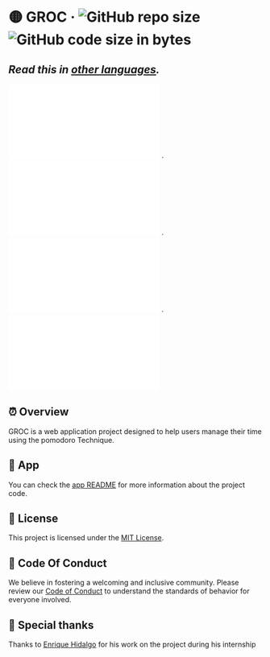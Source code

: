 # 🟡 GROC &middot; ![GitHub repo size][1] ![GitHub code size in bytes][2]

## _Read this in [other languages](translations/readme/)._

![🇦🇩 Catalan][4] ·
![🇯🇵 Japanese][5] ·
![🇰🇷 Korean][6] ·
![🇪🇸 Spanish][3]

## ⏰ Overview

GROC is a web application project designed to help users manage their time using
the pomodoro Technique.

## 🚀 App

You can check the [app README](./app/README.md) for more information about the
project code.

## 📃 License

This project is licensed under the [MIT License](./LICENSE).

## 🤝 Code Of Conduct

We believe in fostering a welcoming and inclusive community. Please review our
[Code of Conduct](./CODE_OF_CONDUCT.md) to understand the standards of behavior
for everyone involved.

## 🙏 Special thanks

Thanks to [Enrique Hidalgo][7] for his work on the project during his
internship

[1]: https://img.shields.io/github/repo-size/sergih28/groc?style=for-the-badge&logo=github&label=Repo&labelColor=333&color=6cc644
[2]: https://img.shields.io/github/languages/code-size/sergih28/groc?style=for-the-badge&logo=visualstudiocode&label=Code&labelColor=0078d7&color=gray
[3]: translations/readme/README.es.md
[4]: translations/readme/README.cat.md
[5]: translations/readme/README.jp.md
[6]: translations/readme/README.kr.md
[7]: https://github.com/ehdlg
